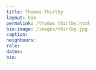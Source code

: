 ```yaml
---
title: Thomas Thirlby
layout: bio
permalink: /thomas_thirlby.html
bio-image: /images/thirlby.jpg
caption:
neighbours:
role:
dates:
bio:
---
```



